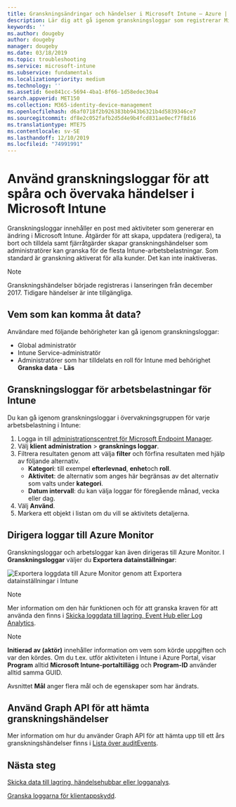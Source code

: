 ```yaml
---
title: Granskningsändringar och händelser i Microsoft Intune – Azure | Microsoft Docs
description: Lär dig att gå igenom granskningsloggar som registrerar Microsoft Intune-aktiviteter.
keywords: ''
ms.author: dougeby
author: dougeby
manager: dougeby
ms.date: 03/18/2019
ms.topic: troubleshooting
ms.service: microsoft-intune
ms.subservice: fundamentals
ms.localizationpriority: medium
ms.technology: ''
ms.assetid: 6ee841cc-5694-4ba1-8f66-1d58edec30a4
search.appverid: MET150
ms.collection: M365-identity-device-management
ms.openlocfilehash: d6af0718f2b926383bb943b6321b4d5839346ce7
ms.sourcegitcommit: df8e2c052fafb2d5d4e9b4fcd831ae0ecf7f8d16
ms.translationtype: MTE75
ms.contentlocale: sv-SE
ms.lasthandoff: 12/10/2019
ms.locfileid: "74991991"
---
```

# <a name="use-audit-logs-to-track-and-monitor-events-in-microsoft-intune"></a>Använd granskningsloggar för att spåra och övervaka händelser i Microsoft Intune

Granskningsloggar innehåller en post med aktiviteter som genererar en ändring i Microsoft Intune. Åtgärder för att skapa, uppdatera (redigera), ta bort och tilldela samt fjärråtgärder skapar granskningshändelser som administratörer kan granska för de flesta Intune-arbetsbelastningar. Som standard är granskning aktiverat för alla kunder. Det kan inte inaktiveras.

> [!NOTE]
> Granskningshändelser började registreras i lanseringen från december 2017. Tidigare händelser är inte tillgängliga.

## <a name="who-can-access-the-data"></a>Vem som kan komma åt data?

Användare med följande behörigheter kan gå igenom granskningsloggar:

- Global administratör
- Intune Service-administratör
- Administratörer som har tilldelats en roll för Intune med behörighet **Granska data** - **Läs**

## <a name="audit-logs-for-intune-workloads"></a>Granskningsloggar för arbetsbelastningar för Intune

Du kan gå igenom granskningsloggar i övervakningsgruppen för varje arbetsbelastning i Intune:

1. Logga in till [administrationscentret för Microsoft Endpoint Manager](https://go.microsoft.com/fwlink/?linkid=2109431).
2. Välj **klient administration** > **gransknings loggar**.
3. Filtrera resultaten genom att välja **filter** och förfina resultaten med hjälp av följande alternativ.
    - **Kategori**: till exempel **efterlevnad**, **enhet**och **roll**.
    - **Aktivitet**: de alternativ som anges här begränsas av det alternativ som valts under **kategori**.
    - **Datum intervall**: du kan välja loggar för föregående månad, vecka eller dag.
4. Välj **Använd**.
4. Markera ett objekt i listan om du vill se aktivitets detaljerna.

## <a name="route-logs-to-azure-monitor"></a>Dirigera loggar till Azure Monitor

Granskningsloggar och arbetsloggar kan även dirigeras till Azure Monitor. I **Granskningsloggar** väljer du **Exportera datainställningar**:

![Exportera loggdata till Azure Monitor genom att Exportera datainställningar i Intune](./media/monitor-audit-logs/audit-logs-export-data-settings.png)

> [!NOTE]
> Mer information om den här funktionen och för att granska kraven för att använda den finns i [Skicka loggdata till lagring, Event Hub eller Log Analytics](review-logs-using-azure-monitor.md).

> [!NOTE]
> **Initierad av (aktör)** innehåller information om vem som körde uppgiften och var den kördes. Om du t.ex. utför aktiviteten i Intune i Azure Portal, visar **Program** alltid **Microsoft Intune-portaltillägg** och **Program-ID** använder alltid samma GUID.
>
> Avsnittet **Mål** anger flera mål och de egenskaper som har ändrats.  

## <a name="use-graph-api-to-retrieve-audit-events"></a>Använd Graph API för att hämta granskningshändelser

Mer information om hur du använder Graph API för att hämta upp till ett års granskningshändelser finns i [Lista över auditEvents](https://docs.microsoft.com/graph/api/intune-auditing-auditevent-list?view=graph-rest-1.0).

## <a name="next-steps"></a>Nästa steg

[Skicka data till lagring, händelsehubbar eller logganalys](review-logs-using-azure-monitor.md).

[Granska loggarna för klientappskydd](../apps/app-protection-policy-settings-log.md).
